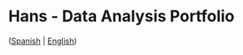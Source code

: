 # Hans - Data Analysis Portfolio 
([Spanish](https://github.com/HansAllTech/Hans_Data_Analysis_Portfolio/blob/main/Proyectos.md#tabla-de-contenido-es--en) | [English](https://github.com/HansAllTech/Hans_Data_Analysis_Portfolio/blob/main/Projects.md#table-of-content-es--en))                                             
                                                                                                                                                              
                                                                                  
                                                                                      
                                                           
                                        
                       
                                               
          
           
    
   
    
  

